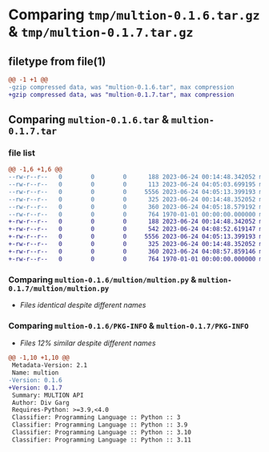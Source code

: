 # Comparing `tmp/multion-0.1.6.tar.gz` & `tmp/multion-0.1.7.tar.gz`

## filetype from file(1)

```diff
@@ -1 +1 @@
-gzip compressed data, was "multion-0.1.6.tar", max compression
+gzip compressed data, was "multion-0.1.7.tar", max compression
```

## Comparing `multion-0.1.6.tar` & `multion-0.1.7.tar`

### file list

```diff
@@ -1,6 +1,6 @@
--rw-r--r--   0        0        0      188 2023-06-24 00:14:48.342052 multion-0.1.6/README.md
--rw-r--r--   0        0        0      113 2023-06-24 04:05:03.699195 multion-0.1.6/multion/__init__.py
--rw-r--r--   0        0        0     5556 2023-06-24 04:05:13.399193 multion-0.1.6/multion/multion.py
--rw-r--r--   0        0        0      325 2023-06-24 00:14:48.352052 multion-0.1.6/multion/setup.py
--rw-r--r--   0        0        0      360 2023-06-24 04:05:18.579192 multion-0.1.6/pyproject.toml
--rw-r--r--   0        0        0      764 1970-01-01 00:00:00.000000 multion-0.1.6/PKG-INFO
+-rw-r--r--   0        0        0      188 2023-06-24 00:14:48.342052 multion-0.1.7/README.md
+-rw-r--r--   0        0        0      542 2023-06-24 04:08:52.619147 multion-0.1.7/multion/__init__.py
+-rw-r--r--   0        0        0     5556 2023-06-24 04:05:13.399193 multion-0.1.7/multion/multion.py
+-rw-r--r--   0        0        0      325 2023-06-24 00:14:48.352052 multion-0.1.7/multion/setup.py
+-rw-r--r--   0        0        0      360 2023-06-24 04:08:57.859146 multion-0.1.7/pyproject.toml
+-rw-r--r--   0        0        0      764 1970-01-01 00:00:00.000000 multion-0.1.7/PKG-INFO
```

### Comparing `multion-0.1.6/multion/multion.py` & `multion-0.1.7/multion/multion.py`

 * *Files identical despite different names*

### Comparing `multion-0.1.6/PKG-INFO` & `multion-0.1.7/PKG-INFO`

 * *Files 12% similar despite different names*

```diff
@@ -1,10 +1,10 @@
 Metadata-Version: 2.1
 Name: multion
-Version: 0.1.6
+Version: 0.1.7
 Summary: MULTION API
 Author: Div Garg
 Requires-Python: >=3.9,<4.0
 Classifier: Programming Language :: Python :: 3
 Classifier: Programming Language :: Python :: 3.9
 Classifier: Programming Language :: Python :: 3.10
 Classifier: Programming Language :: Python :: 3.11
```

